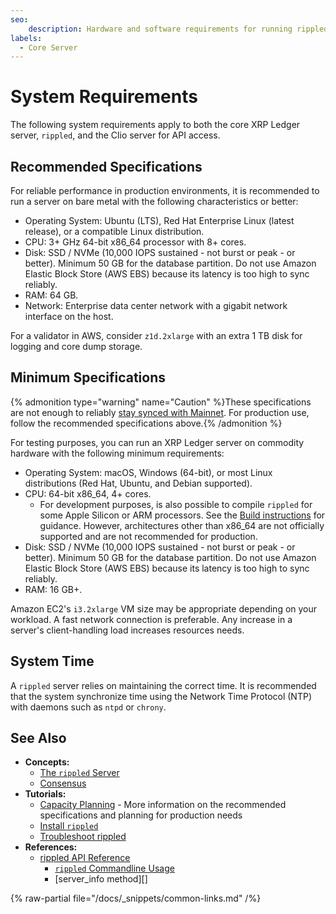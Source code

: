 ```yaml
---
seo:
    description: Hardware and software requirements for running rippled or Clio.
labels:
  - Core Server
---
```

# System Requirements

The following system requirements apply to both the core XRP Ledger server, `rippled`, and the Clio server for API access.

## Recommended Specifications

For reliable performance in production environments, it is recommended to run a server on bare metal with the following characteristics or better:

- Operating System: Ubuntu (LTS), Red Hat Enterprise Linux (latest release), or a compatible Linux distribution.
- CPU: 3+ GHz 64-bit x86_64 processor with 8+ cores.
- Disk: SSD / NVMe (10,000 IOPS sustained - not burst or peak - or better). Minimum 50 GB for the database partition. Do not use Amazon Elastic Block Store (AWS EBS) because its latency is too high to sync reliably.
- RAM: 64 GB.
- Network: Enterprise data center network with a gigabit network interface on the host.

For a validator in AWS, consider `z1d.2xlarge` with an extra 1 TB disk for logging and core dump storage.

## Minimum Specifications

{% admonition type="warning" name="Caution" %}These specifications are not enough to reliably [stay synced with Mainnet](../troubleshooting/server-doesnt-sync.md). For production use, follow the recommended specifications above.{% /admonition %}

For testing purposes, you can run an XRP Ledger server on commodity hardware with the following minimum requirements:

- Operating System: macOS, Windows (64-bit), or most Linux distributions (Red Hat, Ubuntu, and Debian supported).
- CPU: 64-bit x86_64, 4+ cores.
    - For development purposes, is also possible to compile `rippled` for some Apple Silicon or ARM processors. See the [Build instructions](https://github.com/XRPLF/rippled/blob/develop/BUILD.md) for guidance. However, architectures other than x86_64 are not officially supported and are not recommended for production.
- Disk: SSD / NVMe (10,000 IOPS sustained - not burst or peak - or better). Minimum 50 GB for the database partition. Do not use Amazon Elastic Block Store (AWS EBS) because its latency is too high to sync reliably.
- RAM: 16 GB+.

<!-- SPELLING_IGNORE: iops, ntp, x86_64, ec2, nvme -->

Amazon EC2's `i3.2xlarge` VM size may be appropriate depending on your workload. A fast network connection is preferable. Any increase in a server's client-handling load increases resources needs.


## System Time

A `rippled` server relies on maintaining the correct time. It is recommended that the system synchronize time using the Network Time Protocol (NTP) with daemons such as `ntpd` or `chrony`.


## See Also

- **Concepts:**
    - [The `rippled` Server](../../concepts/networks-and-servers/index.md)
    - [Consensus](../../concepts/consensus-protocol/index.md)
- **Tutorials:**
    - [Capacity Planning](capacity-planning.md) - More information on the recommended specifications and planning for production needs
    - [Install `rippled`](index.md)
    - [Troubleshoot rippled](../troubleshooting/index.md)
- **References:**
    - [rippled API Reference](../../references/http-websocket-apis/index.md)
        - [`rippled` Commandline Usage](../commandline-usage.md)
        - [server_info method][]

{% raw-partial file="/docs/_snippets/common-links.md" /%}
